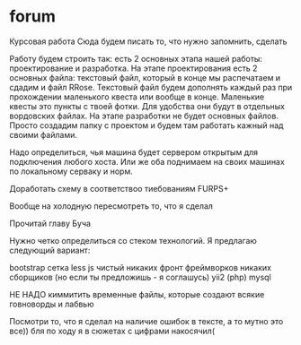 # forum
Курсовая работа
Сюда будем писать то, что нужно запомнить, сделать


Работу будем строить так: есть 2 основных этапа нашей работы: проектирование и разработка. На этапе проектирования есть 2 основных файла:
текстовый файл, который в конце мы распечатаем и сдадим и файл RRose. Текстовый файл будем дополнять каждый раз при прохождении маленького квеста
или вообще в конце. Маленькие квесты это пункты с твоей фотки. Для удобства они будут в отдельных вордовских файлах. 
На этапе разработки не будет основных файлов. Просто создадим папку с проектом и будем там работать кажный над своими файлами. 

Надо определиться, чья машина будет сервером открытым для подключения любого хоста. Или же оба поднимаем на своих машинах по локальному серваку и норм.

Доработать схему в соответствоо тиебованиям FURPS+

Вообще на холодную пересмотреть то, что я сделал

Прочитай главу Буча

Нужно четко определиться со стеком технологий. Я предлагаю следующий вариант:

bootstrap сетка 
less
js чистый
никаких фронт фреймворков
никаких сборщиков (но если ты предложишь - я соглашусь)
yii2 (php)
mysql

НЕ НАДО киммитить временные файлы, которые создают всякие говноворды и лабвью

Посмотри то, что я сделал на наличие ошибок в тексте, а то мутно это все)) бля по ходу я в сюжетах с цифрами накосячил(